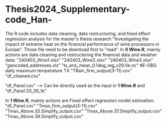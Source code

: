 # Thesis2024_Supplementary-code_Han-
The R code includes data cleaning, data restructuring, and fixed effect regression analysis for the master's thesis research "Investigating the impact of extreme heat on the financial performance of wine processors in Europe". 
Those file need to be download first to "read". 
In **0 Wine.R**, mainly actions are data cleaning and restructering the financial data and weather data:
"240403_Wine1.xlsx"
"240403_Wine2.xlsx"
"240403_Wine3.xlsx"
"geocoded_addresses.xls"
"tx_ens_mean_0.1deg_reg_v29.0e.nc"  #E-OBS: daily maximum temperature TX
"TRain_firm_output(3-11).csv"
"df_cleaned.csv"

"df_Panel.csv" --> Can be directly used as the input in **1 Wine.R**
and 
"df_Panel.33_39_fe"

In **1 Wine.R**, mainly actions are Fixed effect regression model estimation:
"df_Panel.csv"
"Tmax_firm_output(3-11).csv"
"Tmax_Above.33.Simplify_output.csv"
"Tmax_Above.37.Simplify_output.csv"
"Tmax_Above.39.Simplify_output.csv"

